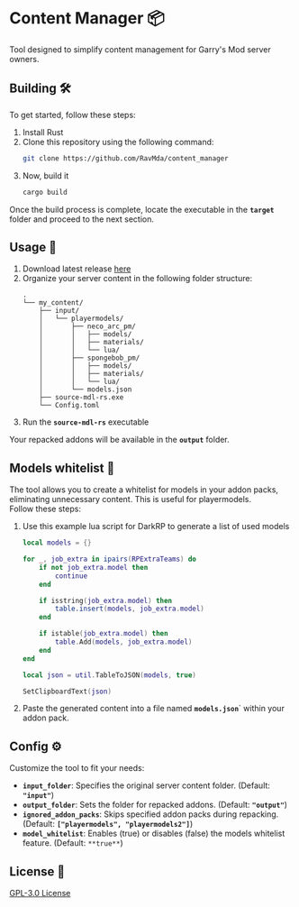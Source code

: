 # Content Manager 📦

Tool designed to simplify content management for Garry's Mod server owners.

## Building 🛠️

To get started, follow these steps:

1. Install Rust
2. Clone this repository using the following command:
	```bash
	git clone https://github.com/RavMda/content_manager
	```
3. Now, build it
	```bash
	cargo build
	```

Once the build process is complete, locate the executable in the **`target`** folder and proceed to the next section.

## Usage 🚀

1. Download latest release [here](https://github.com/RavMda/content_manager/releases)
2. Organize your server content in the following folder structure:
	```
	.
	└── my_content/
	    ├── input/
	    │   └── playermodels/
	    │       ├── neco_arc_pm/
	    │       │   ├── models/
	    │       │   ├── materials/
	    │       │   └── lua/
	    │       ├── spongebob_pm/
	    │       │   ├── models/
	    │       │   ├── materials/
	    │       │   └── lua/
	    │       └── models.json
	    ├── source-mdl-rs.exe
	    └── Config.toml
	```
3. Run the **`source-mdl-rs`** executable

Your repacked addons will be available in the **`output`** folder.

## Models whitelist 📜

The tool allows you to create a whitelist for models in your addon packs, eliminating unnecessary content. This is useful for playermodels.
<br>
Follow these steps:

1. Use this example lua script for DarkRP to generate a list of used models

	```lua
	local models = {}

	for _, job_extra in ipairs(RPExtraTeams) do
		if not job_extra.model then
			continue
		end

		if isstring(job_extra.model) then
			table.insert(models, job_extra.model)
		end

		if istable(job_extra.model) then
			table.Add(models, job_extra.model)
		end
	end

	local json = util.TableToJSON(models, true)

	SetClipboardText(json)
	```
2. Paste the generated content into a file named **`models.json`**` within your addon pack.

## Config ⚙️

Customize the tool to fit your needs:

- **`input_folder`**: Specifies the original server content folder. (Default: **`"input"`**)
- **`output_folder`**: Sets the folder for repacked addons. (Default: **`"output"`**)
- **`ignored_addon_packs`**: Skips specified addon packs during repacking. (Default: **`["playermodels", "playermodels2"]`**)
- **`model_whitelist`**: Enables (true) or disables (false) the models whitelist feature. (Default: `**true**`)

## License 📄
[GPL-3.0 License](https://choosealicense.com/licenses/gpl-3.0/)
